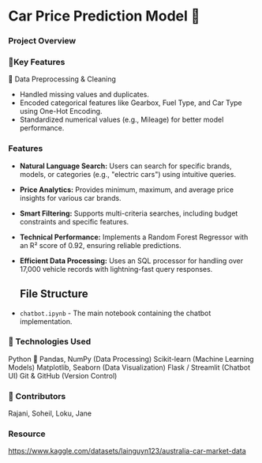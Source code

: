 # Car Price Prediction Model 🚗
### Project Overview
   

    
### 📌Key Features
🔹 Data Preprocessing & Cleaning
- Handled missing values and duplicates.
- Encoded categorical features like Gearbox, Fuel Type, and Car Type using One-Hot Encoding.
- Standardized numerical values (e.g., Mileage) for better model performance.



### Features
- **Natural Language Search:** Users can search for specific brands, models, or categories (e.g., "electric cars") using intuitive queries.
- **Price Analytics:** Provides minimum, maximum, and average price insights for various car brands.
- **Smart Filtering:** Supports multi-criteria searches, including budget constraints and specific features.
- **Technical Performance:** Implements a Random Forest Regressor with an R² score of 0.92, ensuring reliable predictions.
- **Efficient Data Processing:** Uses an SQL processor for handling over 17,000 vehicle records with lightning-fast query responses.
  
  ## File Structure
- `chatbot.ipynb` - The main notebook containing the chatbot implementation.

### 📌 Technologies Used
Python 🐍
Pandas, NumPy (Data Processing)
Scikit-learn (Machine Learning Models)
Matplotlib, Seaborn (Data Visualization)
Flask / Streamlit (Chatbot UI)
Git & GitHub (Version Control)

### 📌 Contributors
Rajani, Soheil, Loku, Jane

### Resource
https://www.kaggle.com/datasets/lainguyn123/australia-car-market-data


